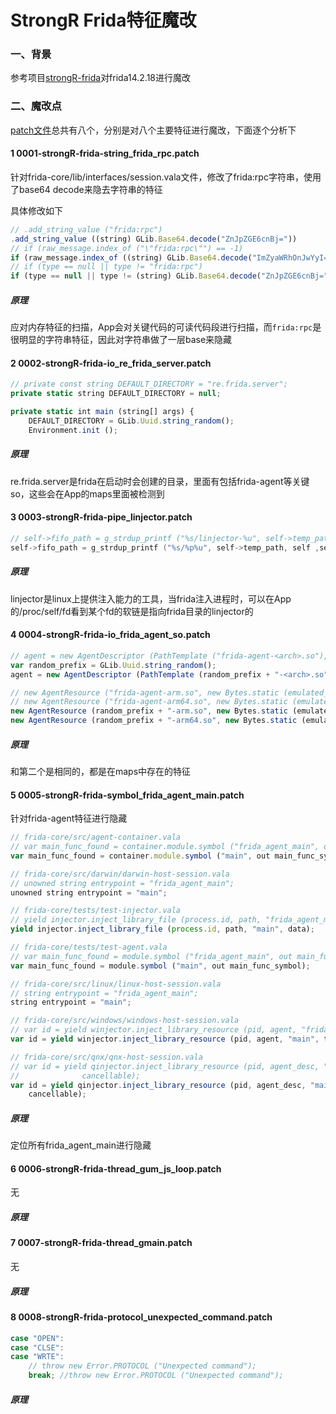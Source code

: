 # StrongR Frida特征魔改

### 一、背景
参考项目[strongR-frida](https://github.com/hluwa/Patchs/tree/master/strongR-frida/frida-core)对frida14.2.18进行魔改
### 二、魔改点
[patch文件](https://github.com/hluwa/Patchs/tree/master/strongR-frida/frida-core)总共有八个，分别是对八个主要特征进行魔改，下面逐个分析下
#### 1 0001-strongR-frida-string_frida_rpc.patch
针对frida-core/lib/interfaces/session.vala文件，修改了frida:rpc字符串，使用了base64 decode来隐去字符串的特征

具体修改如下
```js
// .add_string_value ("frida:rpc")
.add_string_value ((string) GLib.Base64.decode("ZnJpZGE6cnBj="))
// if (raw_message.index_of ("\"frida:rpc\"") == -1)
if (raw_message.index_of ((string) GLib.Base64.decode("ImZyaWRhOnJwYyI=")) == -1)
// if (type == null || type != "frida:rpc")
if (type == null || type != (string) GLib.Base64.decode("ZnJpZGE6cnBj="))
```

##### 原理
应对内存特征的扫描，App会对关键代码的可读代码段进行扫描，而`frida:rpc`是很明显的字符串特征，因此对字符串做了一层base来隐藏
#### 2 0002-strongR-frida-io_re_frida_server.patch
```js
// private const string DEFAULT_DIRECTORY = "re.frida.server";
private static string DEFAULT_DIRECTORY = null;

private static int main (string[] args) {
    DEFAULT_DIRECTORY = GLib.Uuid.string_random();
    Environment.init ();
```
##### 原理
re.frida.server是frida在启动时会创建的目录，里面有包括frida-agent等关键so，这些会在App的maps里面被检测到
#### 3 0003-strongR-frida-pipe_linjector.patch
```c
// self->fifo_path = g_strdup_printf ("%s/linjector-%u", self->temp_path, self->id);
self->fifo_path = g_strdup_printf ("%s/%p%u", self->temp_path, self ,self->id);
```
##### 原理
linjector是linux上提供注入能力的工具，当frida注入进程时，可以在App的/proc/self/fd看到某个fd的软链是指向frida目录的linjector的
#### 4 0004-strongR-frida-io_frida_agent_so.patch
```js
// agent = new AgentDescriptor (PathTemplate ("frida-agent-<arch>.so"),
var random_prefix = GLib.Uuid.string_random();
agent = new AgentDescriptor (PathTemplate (random_prefix + "-<arch>.so"),

// new AgentResource ("frida-agent-arm.so", new Bytes.static (emulated_arm.data), tempdir),
// new AgentResource ("frida-agent-arm64.so", new Bytes.static (emulated_arm64.data), tempdir),
new AgentResource (random_prefix + "-arm.so", new Bytes.static (emulated_arm.data), tempdir),
new AgentResource (random_prefix + "-arm64.so", new Bytes.static (emulated_arm64.data), tempdir),
```
##### 原理
和第二个是相同的，都是在maps中存在的特征
#### 5 0005-strongR-frida-symbol_frida_agent_main.patch
针对frida-agent特征进行隐藏
```js
// frida-core/src/agent-container.vala
// var main_func_found = container.module.symbol ("frida_agent_main", out main_func_symbol);
var main_func_found = container.module.symbol ("main", out main_func_symbol);

// frida-core/src/darwin/darwin-host-session.vala
// unowned string entrypoint = "frida_agent_main";
unowned string entrypoint = "main";

// frida-core/tests/test-injector.vala
// yield injector.inject_library_file (process.id, path, "frida_agent_main", data);
yield injector.inject_library_file (process.id, path, "main", data);

// frida-core/tests/test-agent.vala
// var main_func_found = module.symbol ("frida_agent_main", out main_func_symbol);
var main_func_found = module.symbol ("main", out main_func_symbol);

// frida-core/src/linux/linux-host-session.vala
// string entrypoint = "frida_agent_main";
string entrypoint = "main";

// frida-core/src/windows/windows-host-session.vala
// var id = yield winjector.inject_library_resource (pid, agent, "frida_agent_main", t.remote_address, cancellable);
var id = yield winjector.inject_library_resource (pid, agent, "main", t.remote_address, cancellable);

// frida-core/src/qnx/qnx-host-session.vala
// var id = yield qinjector.inject_library_resource (pid, agent_desc, "frida_agent_main", t.remote_address,
// 				cancellable);
var id = yield qinjector.inject_library_resource (pid, agent_desc, "main", t.remote_address,
    cancellable);
```
##### 原理
定位所有frida_agent_main进行隐藏
#### 6 0006-strongR-frida-thread_gum_js_loop.patch
无
##### 原理
#### 7 0007-strongR-frida-thread_gmain.patch
无
##### 原理
#### 8 0008-strongR-frida-protocol_unexpected_command.patch
```js
case "OPEN":
case "CLSE":
case "WRTE":
    // throw new Error.PROTOCOL ("Unexpected command");
    break; //throw new Error.PROTOCOL ("Unexpected command");
```
##### 原理


